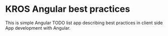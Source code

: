 # KROS Angular best practices

This is simple Angular TODO list app describing best practices in client side App development with Angular.
